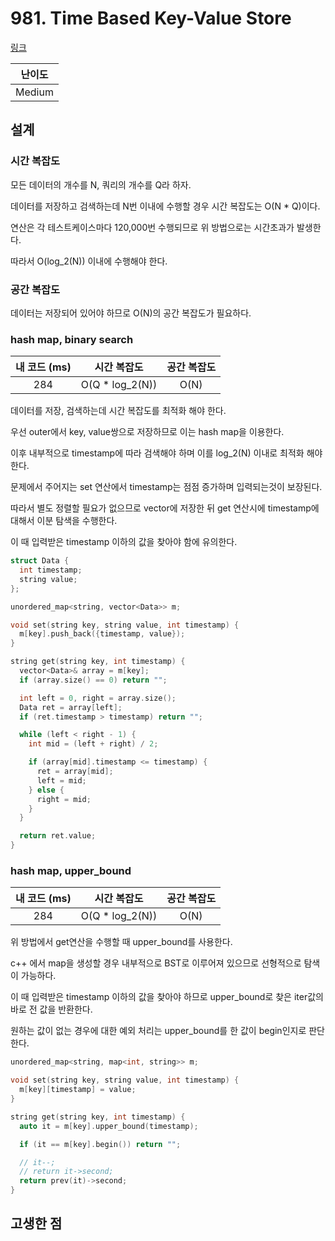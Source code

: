 # 981. Time Based Key-Value Store

[링크](https://leetcode.com/problems/time-based-key-value-store/)

| 난이도 |
| :----: |
| Medium |

## 설계

### 시간 복잡도

모든 데이터의 개수를 N, 쿼리의 개수를 Q라 하자.

데이터를 저장하고 검색하는데 N번 이내에 수행할 경우 시간 복잡도는 O(N \* Q)이다.

연산은 각 테스트케이스마다 120,000번 수행되므로 위 방법으로는 시간초과가 발생한다.

따라서 O(log_2(N)) 이내에 수행해야 한다.

### 공간 복잡도

데이터는 저장되어 있어야 하므로 O(N)의 공간 복잡도가 필요하다.

### hash map, binary search

| 내 코드 (ms) |   시간 복잡도    | 공간 복잡도 |
| :----------: | :--------------: | :---------: |
|     284      | O(Q \* log_2(N)) |    O(N)     |

데이터를 저장, 검색하는데 시간 복잡도를 최적화 해야 한다.

우선 outer에서 key, value쌍으로 저장하므로 이는 hash map을 이용한다.

이후 내부적으로 timestamp에 따라 검색해야 하며 이를 log_2(N) 이내로 최적화 해야 한다.

문제에서 주어지는 set 연산에서 timestamp는 점점 증가하며 입력되는것이 보장된다.

따라서 별도 정렬할 필요가 없으므로 vector에 저장한 뒤 get 연산시에 timestamp에 대해서 이분 탐색을 수행한다.

이 때 입력받은 timestamp 이하의 값을 찾아야 함에 유의한다.

```cpp
struct Data {
  int timestamp;
  string value;
};

unordered_map<string, vector<Data>> m;

void set(string key, string value, int timestamp) {
  m[key].push_back({timestamp, value});
}

string get(string key, int timestamp) {
  vector<Data>& array = m[key];
  if (array.size() == 0) return "";

  int left = 0, right = array.size();
  Data ret = array[left];
  if (ret.timestamp > timestamp) return "";

  while (left < right - 1) {
    int mid = (left + right) / 2;

    if (array[mid].timestamp <= timestamp) {
      ret = array[mid];
      left = mid;
    } else {
      right = mid;
    }
  }

  return ret.value;
}
```

### hash map, upper_bound

| 내 코드 (ms) |   시간 복잡도    | 공간 복잡도 |
| :----------: | :--------------: | :---------: |
|     284      | O(Q \* log_2(N)) |    O(N)     |

위 방법에서 get연산을 수행할 때 upper_bound를 사용한다.

c++ 에서 map을 생성할 경우 내부적으로 BST로 이루어져 있으므로 선형적으로 탐색이 가능하다.

이 때 입력받은 timestamp 이하의 값을 찾아야 하므로 upper_bound로 찾은 iter값의 바로 전 값을 반환한다.

원하는 값이 없는 경우에 대한 예외 처리는 upper_bound를 한 값이 begin인지로 판단한다.

```cpp
unordered_map<string, map<int, string>> m;

void set(string key, string value, int timestamp) {
  m[key][timestamp] = value;
}

string get(string key, int timestamp) {
  auto it = m[key].upper_bound(timestamp);

  if (it == m[key].begin()) return "";

  // it--;
  // return it->second;
  return prev(it)->second;
}
```

## 고생한 점
